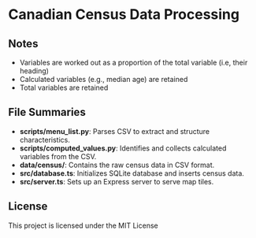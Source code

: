 # Canadian Census Data Processing

## Notes

-   Variables are worked out as a proportion of the total variable (i.e, their heading)
-   Calculated variables (e.g., median age) are retained
-   Total variables are retained

## File Summaries

-   **scripts/menu_list.py**: Parses CSV to extract and structure characteristics.
-   **scripts/computed_values.py**: Identifies and collects calculated variables from the CSV.
-   **data/census/**: Contains the raw census data in CSV format.
-   **src/database.ts**: Initializes SQLite database and inserts census data.
-   **src/server.ts**: Sets up an Express server to serve map tiles.

## License

This project is licensed under the MIT License
